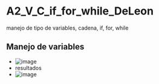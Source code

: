 # A2_V_C_if_for_while_DeLeon
manejo de tipo de variables, cadena, if, for, while
## Manejo de variables
- ![image](https://github.com/user-attachments/assets/3b796d9f-f6ae-43c8-9a2e-cb6b5a69842c)
- resultados
- ![image](https://github.com/user-attachments/assets/8ddfe2a2-b7da-4ffd-a062-b1ba82b35fe4)

